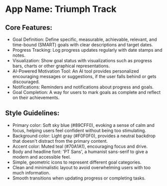 # **App Name**: Triumph Track

## Core Features:

- Goal Definition: Define specific, measurable, achievable, relevant, and time-bound (SMART) goals with clear descriptions and target dates.
- Progress Tracking: Log progress updates regularly with date stamps and notes.
- Visualization: Show goal status with visualizations such as progress bars, charts or other graphical representations.
- AI-Powered Motivation Tool: An AI tool provides personalized encouraging messages or suggestions, if the user falls behind or gets discouraged.
- Notifications: Reminders and notifications about progress and goals.
- Goal Completion: A way for users to mark goals as complete and reflect on their achievements.

## Style Guidelines:

- Primary color: Soft sky blue (#89CFF0), evoking a sense of calm and focus, helping users feel confident without being too stimulating.
- Background color: Light gray (#F0F0F0), provides a neutral backdrop that doesn't distract from the primary content.
- Accent color: Muted teal (#70A1A1), encouraging focus and drive.
- Body and headline font: 'PT Sans', a humanist sans-serif to give a modern and accessible feel.
- Simple, geometric icons to represent different goal categories.
- Clean and minimalistic layout to avoid overwhelming users with too much information.
- Smooth transitions when updating progress or completing tasks.